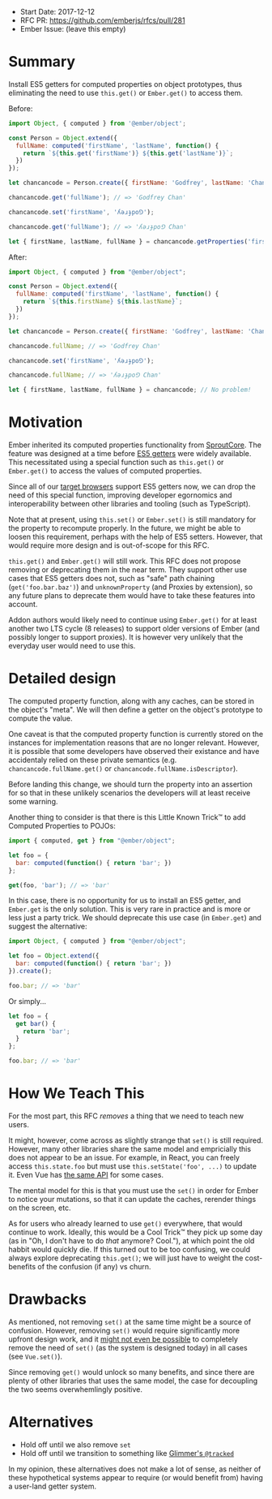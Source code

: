 - Start Date: 2017-12-12
- RFC PR: https://github.com/emberjs/rfcs/pull/281
- Ember Issue: (leave this empty)

# Summary

Install ES5 getters for computed properties on object prototypes, thus
eliminating the need to use `this.get()` or `Ember.get()` to access them.

Before:

```js
import Object, { computed } from '@ember/object';

const Person = Object.extend({
  fullName: computed('firstName', 'lastName', function() {
    return `${this.get('firstName')} ${this.get('lastName')}`;
  })
});

let chancancode = Person.create({ firstName: 'Godfrey', lastName: 'Chan' });

chancancode.get('fullName'); // => 'Godfrey Chan'

chancancode.set('firstName', 'ʎǝɹɟpo⅁');

chancancode.get('fullName'); // => 'ʎǝɹɟpo⅁ Chan'

let { firstName, lastName, fullName } = chancancode.getProperties('firstName', 'lastName', 'fullName');
```

After:

```js
import Object, { computed } from "@ember/object";

const Person = Object.extend({
  fullName: computed('firstName', 'lastName', function() {
    return `${this.firstName} ${this.lastName}`;
  })
});

let chancancode = Person.create({ firstName: 'Godfrey', lastName: 'Chan' });

chancancode.fullName; // => 'Godfrey Chan'

chancancode.set('firstName', 'ʎǝɹɟpo⅁');

chancancode.fullName; // => 'ʎǝɹɟpo⅁ Chan'

let { firstName, lastName, fullName } = chancancode; // No problem!
```

# Motivation

Ember inherited its computed properties functionality from [SproutCore](http://guides.sproutcore.com/core_concepts_kvo.html).
The feature was designed at a time before [ES5 getters](https://developer.mozilla.org/en-US/docs/Web/JavaScript/Reference/Functions/get)
were widely available. This necessitated using a special function such as
`this.get()` or `Ember.get()` to access the values of computed properties.

Since all of our [target browsers](https://github.com/emberjs/rfcs/pull/252)
support ES5 getters now, we can drop the need of this special function,
improving developer egornomics and interoperability between other libraries
and tooling (such as TypeScript).

Note that at present, using `this.set()` or `Ember.set()` is still mandatory
for the property to recompute properly. In the future, we might be able to
loosen this requirement, perhaps with the help of ES5 setters. However, that
would require more design and is out-of-scope for this RFC.

`this.get()` and `Ember.get()` will still work. This RFC does not propose
removing or deprecating them in the near term. They support other use cases
that ES5 getters does not, such as "safe" path chaining (`get('foo.bar.baz')`)
and `unknownProperty` (and Proxies by extension), so any future plans to
deprecate them would have to take these features into account.

Addon authors would likely need to continue using `Ember.get()` for at least
another two LTS cycle (8 releases) to support older versions of Ember (and
possibly longer to support proxies). It is however very unlikely that the
everyday user would need to use this.

# Detailed design

The computed property function, along with any caches, can be stored in the
object's "meta". We will then define a getter on the object's prototype to
compute the value.

One caveat is that the computed property function is currently stored on the
instances for implementation reasons that are no longer relevant. However,
it is possible that some developers have observed their existance and have
accidentaly relied on these private semantics (e.g. `chancancode.fullName.get()`
or `chancancode.fullName.isDescriptor`).

Before landing this change, we should turn the property into an assertion
for so that in these unlikely scenarios the developers will at least receive
some warning.

Another thing to consider is that there is this Little Known Trick™ to add
Computed Properties to POJOs:

```js
import { computed, get } from "@ember/object";

let foo = {
  bar: computed(function() { return 'bar'; })
};

get(foo, 'bar'); // => 'bar'
```

In this case, there is no opportunity for us to install an ES5 getter, and
`Ember.get` is the only solution. This is very rare in practice and is more
or less just a party trick. We should deprecate this use case (in `Ember.get`)
and suggest the alternative:

```js
import Object, { computed } from "@ember/object";

let foo = Object.extend({
  bar: computed(function() { return 'bar'; })
}).create();

foo.bar; // => 'bar'
```

Or simply...

```js
let foo = {
  get bar() {
    return 'bar';
  }
};

foo.bar; // => 'bar'
```

# How We Teach This

For the most part, this RFC _removes_ a thing that we need to teach new
users.

It might, however, come across as slightly strange that `set()` is still
required. However, many other libraries share the same model and
empricially this does not appear to be an issue. For example, in React,
you can freely access `this.state.foo` but must use `this.setState('foo', ...)`
to update it. Even Vue has [the same API](https://vuejs.org/v2/api/#Vue-set)
for some cases.

The mental model for this is that you must use the `set()` in order for
Ember to notice your mutations, so that it can update the caches, rerender
things on the screen, etc.

As for users who already learned to use `get()` everywhere, that would
continue to work. Ideally, this would be a Cool Trick™ they pick up some day
(as in "Oh, I don't have to do _that_ anymore? Cool."), at which point the
old habbit would quickly die. If this turned out to be too confusing, we
could always explore deprecating `this.get()`; we will just have to weight
the cost-benefits of the confusion (if any) vs churn.

# Drawbacks

As mentioned, not removing `set()` at the same time might be a source of
confusion. However, removing `set()` would require significantly more
upfront design work, and it [might not even be possible](https://vuejs.org/v2/guide/reactivity.html#Change-Detection-Caveats)
to completely remove the need of `set()` (as the system is designed today)
in all cases (see `Vue.set()`).

Since removing `get()` would unlock so many benefits, and since there are
plenty of other libraries that uses the same model, the case for decoupling
the two seems overwhemlingly positive.

# Alternatives

* Hold off until we also remove `set`
* Hold off until we transition to something like [Glimmer's `@tracked`](https://glimmerjs.com/guides/tracked-properties)

In my opinion, these alternatives does not make a lot of sense, as neither
of these hypothetical systems appear to require (or would benefit from)
having a user-land getter system.
